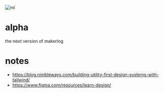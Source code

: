 ![ml](https://i.imgur.com/22Ejdmt.png)

# alpha
the next version of makerlog 

# notes
- https://blog.nimbleways.com/building-utility-first-design-systems-with-tailwind/
- https://www.figma.com/resources/learn-design/
